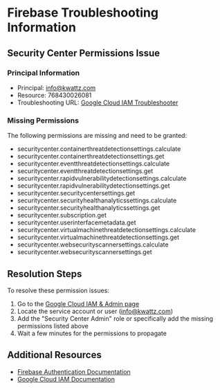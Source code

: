 
# Firebase Troubleshooting Information

## Security Center Permissions Issue

### Principal Information
- Principal: info@kwattz.com
- Resource: 768430026081
- Troubleshooting URL: [Google Cloud IAM Troubleshooter](https://console.cloud.google.com/iam-admin/troubleshooter;permissions=securitycenter.containerthreatdetectionsettings.calculate,securitycenter.containerthreatdetectionsettings.get,securitycenter.eventthreatdetectionsettings.calculate,securitycenter.eventthreatdetectionsettings.get,securitycenter.rapidvulnerabilitydetectionsettings.calculate;principal=info@kwattz.com;resources=%2F%2Fcloudresourcemanager.googleapis.com%2Forganizations%2F768430026081,%2F%2Fcloudresourcemanager.googleapis.com%2Forganizations%2F768430026081,%2F%2Fcloudresourcemanager.googleapis.com%2Forganizations%2F768430026081,%2F%2Fcloudresourcemanager.googleapis.com%2Forganizations%2F768430026081,%2F%2Fcloudresourcemanager.googleapis.com%2Forganizations%2F768430026081/result)

### Missing Permissions
The following permissions are missing and need to be granted:
- securitycenter.containerthreatdetectionsettings.calculate
- securitycenter.containerthreatdetectionsettings.get
- securitycenter.eventthreatdetectionsettings.calculate
- securitycenter.eventthreatdetectionsettings.get
- securitycenter.rapidvulnerabilitydetectionsettings.calculate
- securitycenter.rapidvulnerabilitydetectionsettings.get
- securitycenter.securitycentersettings.get
- securitycenter.securityhealthanalyticssettings.calculate
- securitycenter.securityhealthanalyticssettings.get
- securitycenter.subscription.get
- securitycenter.userinterfacemetadata.get
- securitycenter.virtualmachinethreatdetectionsettings.calculate
- securitycenter.virtualmachinethreatdetectionsettings.get
- securitycenter.websecurityscannersettings.calculate
- securitycenter.websecurityscannersettings.get

## Resolution Steps

To resolve these permission issues:

1. Go to the [Google Cloud IAM & Admin page](https://console.cloud.google.com/iam-admin)
2. Locate the service account or user (info@kwattz.com)
3. Add the "Security Center Admin" role or specifically add the missing permissions listed above
4. Wait a few minutes for the permissions to propagate

## Additional Resources
- [Firebase Authentication Documentation](https://firebase.google.com/docs/auth)
- [Google Cloud IAM Documentation](https://cloud.google.com/iam/docs)
